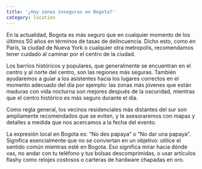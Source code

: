 ```yaml
---
title: '¿Hay zonas inseguras en Bogota?'
category: location
---
```


En la actualidad, Bogota es más seguro que en cualquier momento de los últimos 50 años en términos de tasas de delincuencia. Dicho esto, como en París, la ciudad de Nueva York o cualquier otra metropolis, recomendamos tener cuidado al caminar por el centro de la ciudad.

Los barrios históricos y populares, que generalmente se encuentran en el centro y al norte del centro, son las regiones más seguras. También ayudaremos a guiar a los asistentes hacia los lugares correctos en el momento adecuado del día por ejemplo: las zonas más jóvenes que están maduras con vida nocturna son mejores después de la oscuridad, mientras que el centro histórico es más seguro durante el día.

Como regla general, los vecinos residenciales más distantes del sur son ampliamente recomendados que se eviten, y le asesoraremos con mapas y detalles a medida que nos acercamos a la fecha del evento.

La expresión local en Bogota es: “No des papaya” o “No dar una papaya”. Significa esencialmente que no se conviertan en un objetivo: utilice el sentido común mientras esté en Bogota. Eso significa mirar hacia dónde vas, no andar con tu teléfono y tus bolsas descomprimidas, o usar artículos flashy como relojes costosos o carteras de hardware chapadas en oro.
